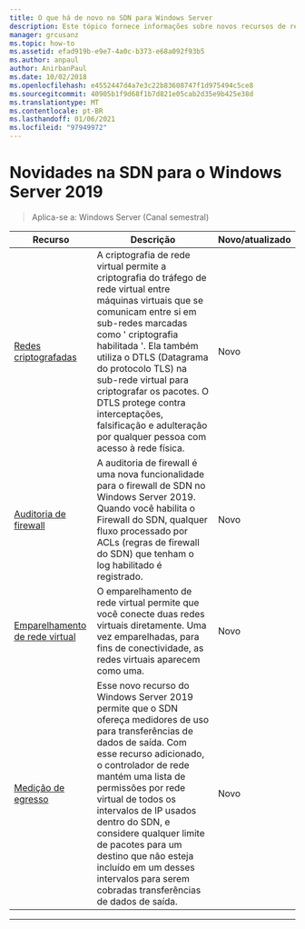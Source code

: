 ```yaml
---
title: O que há de novo no SDN para Windows Server
description: Este tópico fornece informações sobre novos recursos de rede definidos pelo software para o Windows Server 1709
manager: grcusanz
ms.topic: how-to
ms.assetid: efad919b-e9e7-4a0c-b373-e68a092f93b5
ms.author: anpaul
author: AnirbanPaul
ms.date: 10/02/2018
ms.openlocfilehash: e4552447d4a7e3c22b83608747f1d975494c5ce8
ms.sourcegitcommit: 40905b1f9d68f1b7d821e05cab2d35e9b425e38d
ms.translationtype: MT
ms.contentlocale: pt-BR
ms.lasthandoff: 01/06/2021
ms.locfileid: "97949972"
---
```

# <a name="whats-new-in-sdn-for-windows-server-2019"></a>Novidades na SDN para o Windows Server 2019

>Aplica-se a: Windows Server (Canal semestral)


|                         **Recurso**                          |                                                                                                                                                                                         **Descrição**                                                                                                                                                                                         | **Novo/atualizado** |
|--------------------------------------------------------------|-------------------------------------------------------------------------------------------------------------------------------------------------------------------------------------------------------------------------------------------------------------------------------------------------------------------------------------------------------------------------------------------------|-----------------|
| [Redes criptografadas](vnet-encryption/sdn-vnet-encryption.md) | A criptografia de rede virtual permite a criptografia do tráfego de rede virtual entre máquinas virtuais que se comunicam entre si em sub-redes marcadas como ' criptografia habilitada '. Ela também utiliza o DTLS (Datagrama do protocolo TLS) na sub-rede virtual para criptografar os pacotes. O DTLS protege contra interceptações, falsificação e adulteração por qualquer pessoa com acesso à rede física. |       Novo       |
|    [Auditoria de firewall](security/sdn-firewall-auditing.md)    |                                                                                            A auditoria de firewall é uma nova funcionalidade para o firewall de SDN no Windows Server 2019. Quando você habilita o Firewall do SDN, qualquer fluxo processado por ACLs (regras de firewall do SDN) que tenham o log habilitado é registrado.                                                                                            |       Novo       |
| [Emparelhamento de rede virtual](vnet-peering/sdn-vnet-peering.md)  |                                                                                                                      O emparelhamento de rede virtual permite que você conecte duas redes virtuais diretamente. Uma vez emparelhadas, para fins de conectividade, as redes virtuais aparecem como uma.                                                                                                                      |       Novo       |
|           [Medição de egresso](manage/sdn-egress.md)            |                  Esse novo recurso do Windows Server 2019 permite que o SDN ofereça medidores de uso para transferências de dados de saída. Com esse recurso adicionado, o controlador de rede mantém uma lista de permissões por rede virtual de todos os intervalos de IP usados dentro do SDN, e considere qualquer limite de pacotes para um destino que não esteja incluído em um desses intervalos para serem cobradas transferências de dados de saída.                   |       Novo       |

---



